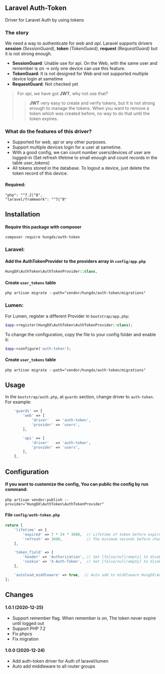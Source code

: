 ## Laravel Auth-Token
Driver for Laravel Auth by using tokens

### The story
We need a way to authenticate for *web* and *api*. Laravel supports drivers **session** *(SessionGuard)*, **token** *(TokenGuard)*, **request** *(RequestGuard)* but it is not strong enough.
 - **SessionGuard**: Unable use for api. On the Web, with the same user and remember is on -> only one device can use this feature.
 - **TokenGuard**: It is not designed for Web and not supported multiple device login at sametime 
 - **RequestGuard**: Not checked yet

> For *api*, we have got **JWT**, why not use that?
>> **JWT** very easy to create and verify tokens, but it is not strong enough to manage the tokens. When you want to remove a token which was created before, no way to do that until the token expires.      


### What do the features of this driver?
 - Supported for *web*, *api* or any other purposes.
 - Support multiple devices login for a user at sametime.
 - With a good config, we can count number users/devices of user are logged-in (Set refresh lifetime to small enough and count records in the table *user_tokens*)
 - All tokens stored in the database. To logout a device, just delete the token record of this device. 

#### Required:
    "php": "^7.2|^8",
    "laravel/framework": "^7|^8"

  
  
## Installation

#### Require this package with composer

```shell
composer require hungdx/auth-token
```

### Laravel:
#### Add the AuthTokenProvider to the providers array in `config/app.php`

```php
HungDX\AuthToken\AuthTokenProvider::class,
```

#### Create `user_tokens` table
```shell
php artisan migrate --path="vendor/hungdx/auth-token/migrations"
```

### Lumen:

For Lumen, register a different Provider in `bootstrap/app.php`:

```php
$app->register(HungDX\AuthToken\AuthTokenProvider::class);
```

To change the configuration, copy the file to your config folder and enable it:

```php
$app->configure('auth-token');
```

#### Create `user_tokens` table
```shell
php artisan migrate --path="vendor/hungdx/auth-token/migrations"
```
  
  
## Usage

In the `bootstrap/auth.php`, at `guards` section,  change driver to `auth-token`. For example:

```php
    'guards' => [
        'web' => [
            'driver'   => 'auth-token',
            'provider' => 'users',
        ],

        'api' => [
            'driver'   => 'auth-token',
            'provider' => 'users',
        ],
    ],
```
  
  
## Configuration

#### If you want to customize the config, You can public the config by run command:

```shell
php artisan vendor:publish --provider="HungDX\AuthToken\AuthTokenProvider"
```

#### File `config/auth-token.php`
```php
return [
    'lifetime' => [
        'expired' => 7 * 24 * 3600,  // Lifetime of token before expired. Default 7 days
        'refresh' => 3600,           // The minimum seconds before changing the token. Default 1 hour
    ],

    'token_field' => [
        'header' => 'Authorization', // Set [false/null/empty] to disable send token to response header  
        'cookie' => 'X-Auth-Token',  // Set [false/null/empty] to disable send token to response cookie
    ],

    'autoload_middleware' => true,  // Auto add to middleware HungDX\AuthToken\AuthTokenMiddleware to every request
];
```
  
  
## Changes
#### 1.0.1 (2020-12-25)
 * Support remember flag. When remember is on, The token never expire until logged out
 * Support PHP 7.2
 * Fix phpcs
 * Fix migration

#### 1.0.0 (2020-12-24)
 * Add auth-token driver for Auth of laravel/lumen
 * Auto add middleware to all router groups
